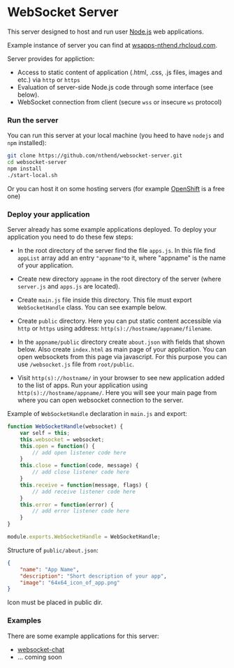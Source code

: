 # WebSocket Server

This server designed to host and run user [Node.js](https://nodejs.org/) web applications.

Example instance of server you can find at [wsapps-nthend.rhcloud.com](http://wsapps-nthend.rhcloud.com/). 

Server provides for appliction:
* Access to static content of application (.html, .css, .js files, images and etc.) via `http` or `https`
* Evaluation of server-side Node.js code through some interface (see below).
* WebSocket connection from client (secure `wss` or insecure `ws` protocol)

### Run the server

You can run this server at your local machine (you heed to have `nodejs` and `npm` installed):
```bash
git clone https://github.com/nthend/websocket-server.git
cd websocket-server
npm install
./start-local.sh
```

Or you can host it on some hosting servers (for example [OpenShift](https://www.openshift.com/) is a free one)

### Deploy your application

Server already has some example applications deployed.
To deploy your application you need to do these few steps:

* In the root directory of the server find the file `apps.js`. In this file find `appList` array add an entry `"appname"`to it, where "appname" is the name of your application.

* Create new directory `appname` in the root directory of the server (where `server.js` and `apps.js` are located). 
* Create `main.js` file inside this directory. This file must export `WebSocketHandle` class. You can see example below. 
* Create `public` directory. Here you can put static content accessible via `http` or `https` using address: `http(s)://hostname/appname/filename`. 
* In the `appname/public` directory create `about.json` with fields that shown below. Also create `index.html` as main page of your application. You can open websockets from this page via javascript. For this purpose you can use `/websocket.js` file from `root/public`.

* Visit `http(s)://hostname/` in your browser to see new application added to the list of apps. Run your application using `http(s)://hostname/appname/`. Here you will see your main page from where you can open websocket connection to the server.

Example of `WebSocketHandle` declaration in `main.js` and export:
```javascript
function WebSocketHandle(websocket) {
	var self = this;
	this.websocket = websocket;
	this.open = function() {
		// add open listener code here
	}
	this.close = function(code, message) {
		// add close listener code here
	}
	this.receive = function(message, flags) {
		// add receive listener code here
	}
	this.error = function(error) {
		// add error listener code here
	}
}

module.exports.WebSocketHandle = WebSocketHandle;
```

Structure of `public/about.json`:
```json
{
	"name": "App Name",
	"description": "Short description of your app",
	"image": "64x64_icon_of_app.png"
}
```
Icon must be placed in public dir.

### Examples

There are some example applications for this server:
* [websocket-chat](https://github.com/nthend/websocket-chat)
* ... coming soon
